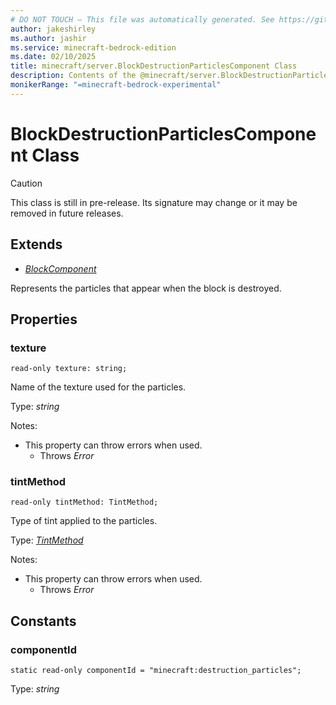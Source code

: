 ```yaml
---
# DO NOT TOUCH — This file was automatically generated. See https://github.com/mojang/minecraftapidocsgenerator to modify descriptions, examples, etc.
author: jakeshirley
ms.author: jashir
ms.service: minecraft-bedrock-edition
ms.date: 02/10/2025
title: minecraft/server.BlockDestructionParticlesComponent Class
description: Contents of the @minecraft/server.BlockDestructionParticlesComponent class.
monikerRange: "=minecraft-bedrock-experimental"
---
```

# BlockDestructionParticlesComponent Class

> [!CAUTION]
> This class is still in pre-release.  Its signature may change or it may be removed in future releases.

## Extends
- [*BlockComponent*](BlockComponent.md)

Represents the particles that appear when the block is destroyed.

## Properties

### **texture**
`read-only texture: string;`

Name of the texture used for the particles.

Type: *string*

Notes:
  - This property can throw errors when used.
    - Throws *Error*

### **tintMethod**
`read-only tintMethod: TintMethod;`

Type of tint applied to the particles.

Type: [*TintMethod*](TintMethod.md)

Notes:
  - This property can throw errors when used.
    - Throws *Error*

## Constants

### **componentId**
`static read-only componentId = "minecraft:destruction_particles";`

Type: *string*
